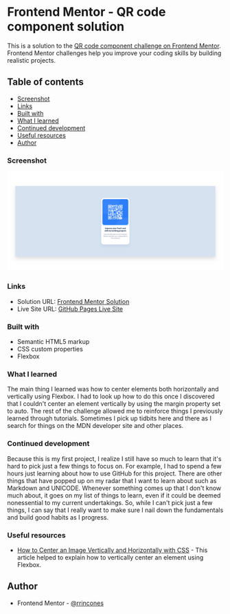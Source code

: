 # Frontend Mentor - QR code component solution

This is a solution to the [QR code component challenge on Frontend Mentor](https://www.frontendmentor.io/challenges/qr-code-component-iux_sIO_H). Frontend Mentor challenges help you improve your coding skills by building realistic projects. 

## Table of contents

  - [Screenshot](#screenshot)
  - [Links](#links)
  - [Built with](#built-with)
  - [What I learned](#what-i-learned)
  - [Continued development](#continued-development)
  - [Useful resources](#useful-resources)
- [Author](#author)

### Screenshot

![](images/screenshot.png)

### Links

- Solution URL: [Frontend Mentor Solution](https://www.frontendmentor.io/solutions/solution-using-css-flexbox-BJ1DVGKa45)
- Live Site URL: [GitHub Pages Live Site](https://rrincones.github.io/qr-code-component/)

### Built with

- Semantic HTML5 markup
- CSS custom properties
- Flexbox

### What I learned

The main thing I learned was how to center elements both horizontally and vertically using Flexbox. I had to look up how to do this once I discovered that I couldn't center an element vertically by using the margin property set to auto. The rest of the challenge allowed me to reinforce things I previously learned through tutorials. Sometimes I pick up tidbits here and there as I search for things on the MDN developer site and other places. 

### Continued development

Because this is my first project, I realize I still have so much to learn that it's hard to pick just a few things to focus on. For example, I had to spend a few hours just learning about how to use GitHub for this project. There are other things that have popped up on my radar that I want to learn about such as Markdown and UNICODE. Whenever something comes up that I don't know much about, it goes on my list of things to learn, even if it could be deemed nonessential to my current undertakings. So, while I can't pick just a few things, I can say that I really want to make sure I nail down the fundamentals and build good habits as I progress. 

### Useful resources

- [How to Center an Image Vertically and Horizontally with CSS](https://www.freecodecamp.org/news/how-to-center-an-image-in-css/) - This article helped to explain how to vertically center an element using Flexbox. 

## Author

- Frontend Mentor - [@rrincones](https://www.frontendmentor.io/profile/rrincones)
